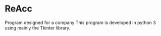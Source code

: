 # ReAcc
Program designed for a company
This program is developed in python 3 using mainly the Tkinter library.
